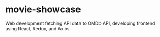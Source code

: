 # movie-showcase
Web development fetching API data to OMDb API, developing frontend using React, Redux, and Axios
